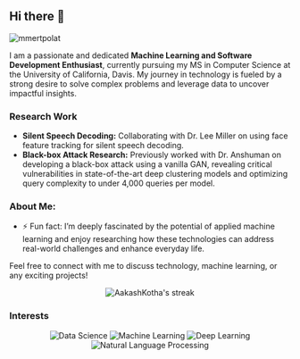 <!--
**AakashKotha/AakashKotha** is a ✨ _special_ ✨ repository because its `README.md` (this file) appears on your GitHub profile.

Here are some ideas to get you started:

- 🔭 I’m currently working on ...
- 🌱 I’m currently learning ...
- 👯 I’m looking to collaborate on ...
- 🤔 I’m looking for help with ...
- 💬 Ask me about ...
- 📫 How to reach me: ...
- 😄 Pronouns: ...
- ⚡ Fun fact: ...
-->

## Hi there 👋

<p align="left"> <img src="https://komarev.com/ghpvc/?username=AakashKotha&label=Profile%20views&color=0e75b6&style=flat" alt="mmertpolat" /> </p>

I am a passionate and dedicated **Machine Learning and Software Development Enthusiast**, currently pursuing my MS in Computer Science at the University of California, Davis. My journey in technology is fueled by a strong desire to solve complex problems and leverage data to uncover impactful insights.

### Research Work
- **Silent Speech Decoding:** Collaborating with Dr. Lee Miller on using face feature tracking for silent speech decoding.
- **Black-box Attack Research:** Previously worked with Dr. Anshuman on developing a black-box attack using a vanilla GAN, revealing critical vulnerabilities in state-of-the-art deep clustering models and optimizing query complexity to under 4,000 queries per model.
  
### About Me: 
- ⚡ Fun fact: I’m deeply fascinated by the potential of applied machine learning and enjoy researching how these technologies can address real-world challenges and enhance everyday life.

Feel free to connect with me to discuss technology, machine learning, or any exciting projects!

<!--
<p align="center"> 
 <img src="https://github-readme-stats.vercel.app/api?username=NikitaEmberi&show_icons=true&theme=gotham&hide_border=true&background=060A0CD0" alt="NikitaEmberi" />
</p>


<p align="center">
<a href="https://github.com/NikitaEmberi">
    <img align="center" height="175px"  src="https://github-readme-stats.vercel.app/api/top-langs/?username=NikitaEmberi&text_color=FFFFFF&bg_color=000000&title_color=94b4a4&langs_count=15&layout=compact&hide_border=true" />
  </a>
</p>
-->
 <p align="center">
 <img title="🔥 Get streak stats for your profile at git.io/streak-stats" alt="AakashKotha's streak" src="https://github-readme-streak-stats.herokuapp.com/?user=AakashKotha&hide_border=true&theme=gotham&background=060A0CD0" />
</p>

### Interests
<p align="center">
  <img src="https://img.shields.io/badge/Data%20Science-%230A0?style=for-the-badge&logo=data-science&logoColor=white" alt="Data Science" />
  <img src="https://img.shields.io/badge/Machine%20Learning-%231572B6?style=for-the-badge&logo=machine-learning&logoColor=white" alt="Machine Learning" />
  <img src="https://img.shields.io/badge/Deep%20Learning-%23E34F26?style=for-the-badge&logo=deep-learning&logoColor=white" alt="Deep Learning" />
  <img src="https://img.shields.io/badge/Natural%20Language%20Processing-%23FFA500?style=for-the-badge&logo=natural-language-processing&logoColor=white" alt="Natural Language Processing" />
</p>




